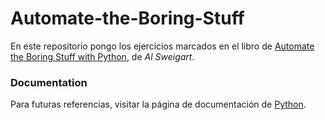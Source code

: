 # Automate-the-Boring-Stuff

En este repositorio pongo los ejercicios marcados en el libro de [Automate the Boring Stuff with Python](https://nostarch.com/automatestuff), de *Al Sweigart*.

### Documentation

Para futuras referencias, visitar la página de documentación de [Python](https://docs.python.org/3/).
